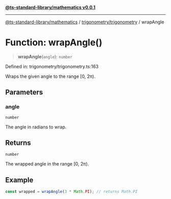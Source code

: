 [**@ts-standard-library/mathematics v0.0.1**](../../../README.md)

***

[@ts-standard-library/mathematics](../../../README.md) / [trigonometry/trigonometry](../README.md) / wrapAngle

# Function: wrapAngle()

> **wrapAngle**(`angle`): `number`

Defined in: trigonometry/trigonometry.ts:163

Wraps the given angle to the range [0, 2π).

## Parameters

### angle

`number`

The angle in radians to wrap.

## Returns

`number`

The wrapped angle in the range [0, 2π).

## Example

```typescript
const wrapped = wrapAngle(3 * Math.PI); // returns Math.PI
```
